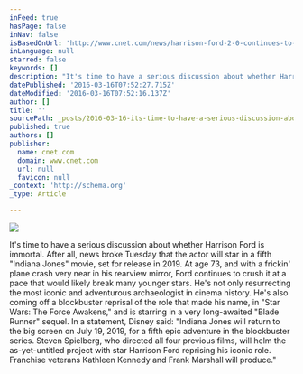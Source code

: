 ```yaml
---
inFeed: true
hasPage: false
inNav: false
isBasedOnUrl: 'http://www.cnet.com/news/harrison-ford-2-0-continues-to-roll-with-upcoming-indiana-jones-flick-in-2019/'
inLanguage: null
starred: false
keywords: []
description: "It's time to have a serious discussion about whether Harrison Ford is immortal. After all, news broke Tuesday that the actor will star in a fifth \"Indiana Jones\" movie, set for release in 2019.  At age 73, and with a frickin' plane crash very near in his rearview mirror, Ford continues to crush it at a pace that would likely break many younger stars. He's not only resurrecting the most iconic and adventurous archaeologist in cinema history. He's also coming off a blockbuster reprisal of the role that made his name, in \"Star Wars: The Force Awakens,\" and is starring in a very long-awaited \"Blade Runner\" sequel.  In a statement, Disney said: \"Indiana Jones will return to the big screen on July 19, 2019, for a fifth epic adventure in the blockbuster series. Steven Spielberg, who directed all four previous films, will helm the as-yet-untitled project with star Harrison Ford reprising his iconic role. Franchise veterans Kathleen Kennedy and Frank Marshall will produce.\""
datePublished: '2016-03-16T07:52:27.715Z'
dateModified: '2016-03-16T07:52:16.137Z'
author: []
title: ''
sourcePath: _posts/2016-03-16-its-time-to-have-a-serious-discussion-about-whether-harriso.md
published: true
authors: []
publisher:
  name: cnet.com
  domain: www.cnet.com
  url: null
  favicon: null
_context: 'http://schema.org'
_type: Article

---
```

![](https://the-grid-user-content.s3-us-west-2.amazonaws.com/47b4373c-4d7a-44eb-9f88-3aa79074a8f4.jpg)

It's time to have a serious discussion about whether Harrison Ford is immortal. After all, news broke Tuesday that the actor will star in a fifth "Indiana Jones" movie, set for release in 2019\. At age 73, and with a frickin' plane crash very near in his rearview mirror, Ford continues to crush it at a pace that would likely break many younger stars. He's not only resurrecting the most iconic and adventurous archaeologist in cinema history. He's also coming off a blockbuster reprisal of the role that made his name, in "Star Wars: The Force Awakens," and is starring in a very long-awaited "Blade Runner" sequel. In a statement, Disney said: "Indiana Jones will return to the big screen on July 19, 2019, for a fifth epic adventure in the blockbuster series. Steven Spielberg, who directed all four previous films, will helm the as-yet-untitled project with star Harrison Ford reprising his iconic role. Franchise veterans Kathleen Kennedy and Frank Marshall will produce."